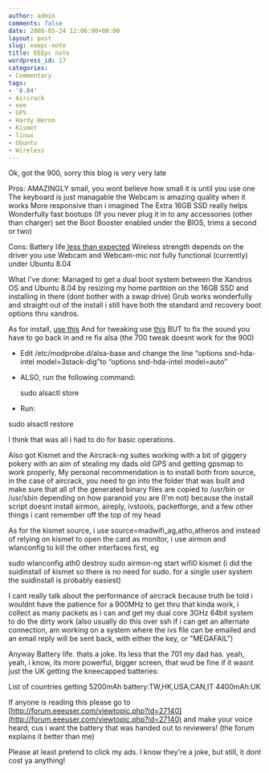 ```yaml
---
author: admin
comments: false
date: 2008-05-24 12:06:00+00:00
layout: post
slug: eeepc-note
title: EEEpc note
wordpress_id: 17
categories:
- Commentary
tags:
- '8.04'
- Aircrack
- eee
- GPS
- Hardy Heron
- Kismet
- linux
- Ubuntu
- Wireless
---
```


Ok, got the 900, sorry this blog is very very late

Pros:
AMAZINGLY small, you wont believe how small it is until you use one
The keyboard is just managable
the Webcam is amazing quality when it works
More responsive than i imagined
The Extra 16GB SSD really helps
Wonderfully fast bootups (If you never plug it in to any accessories (other than charger) set the Boot Booster enabled under the BIOS, trims a second or two)

Cons:
Battery life[ less than expected](http://forum.eeeuser.com/viewtopic.php?id=27140)
Wireless strength depends on the driver you use
Webcam and Webcam-mic not fully functional (currently) under Ubuntu 8.04

What I've done:
Managed to get a dual boot system between the Xandros OS and Ubuntu 8.04 by resizing my home partition on the 16GB SSD and installing in there (dont bother with a swap drive)
Grub works wonderfully and straight out of the install i still have both the standard and recovery boot options thru xandros.

As for install, [use this](http://www.pendrivelinux.com/2008/05/15/usb-ubuntu-804-persistent-install-from-linux/)
And for tweaking use [this](http://eee.ricey.co.uk/files/eee/RiceeeyTweak.sh) BUT to fix the sound you have to go back in and re fix alsa (the 700 tweak doesnt work for the 900)



	
  * Edit /etc/modprobe.d/alsa-base and change the line “options snd-hda-intel model=3stack-dig”to “options snd-hda-intel model=auto”

	
  * ALSO, run the following command:



    
    sudo alsactl store





	
  * Run:


sudo alsactl restore

I think that was all i had to do for basic operations.

Also got Kismet and the Aircrack-ng suites working with a bit of giggery pokery with an aim of stealing my dads old GPS and getting gpsmap to work properly,  My personal recommendation is to install both from source, in the case of aircrack, you need to go into the folder that was built and make sure that all of the generated binary files are copied to /usr/bin or /usr/sbin depending on how paranoid you are (I'm not) because the install script doesnt install airmon, aireply, ivstools, packetforge, and a few other things i cant remember off the top of my head

As for the kismet source, i use source=madwifi_ag,atho,atheros and instead of relying on kismet to open the card as monitor, i use airmon and wlanconfig to kill the other interfaces first, eg

sudo wlanconfig ath0 destroy
sudo airmon-ng start wifi0
kismet (i did the suidinstall of kismet so there is no need for sudo. for a single user system the suidinstall is probably easiest)

I cant really talk about the performance of aircrack because truth be told i wouldnt have the patience for a 900MHz to get thru that kinda work, i collect as many packets as i can and get my dual core 3GHz 64bit system to do the dirty work (also usually do this over ssh if i can get an alternate connection, am working on a system where the ivs file can be emailed and an email reply will be sent back, with either the key, or "MEGAFAIL")

Anyway
Battery life. thats a joke. Its less that the 701 my dad has. yeah, yeah, i know, its more powerful, bigger screen, that wud be fine if it wasnt just the UK getting the kneecapped batteries:

List of countries getting 5200mAh battery:TW,HK,USA,CAN,IT
4400mAh:UK

If anyone is reading this please go to [http://forum.eeeuser.com/viewtopic.php?id=27140](http://forum.eeeuser.com/viewtopic.php?id=27140) and make your voice heard, cus i want the battery that was handed out to reviewers! (the forum explains it better than me)


Please at least pretend to click my ads. I know they're a joke, but still, it dont cost ya anything!
